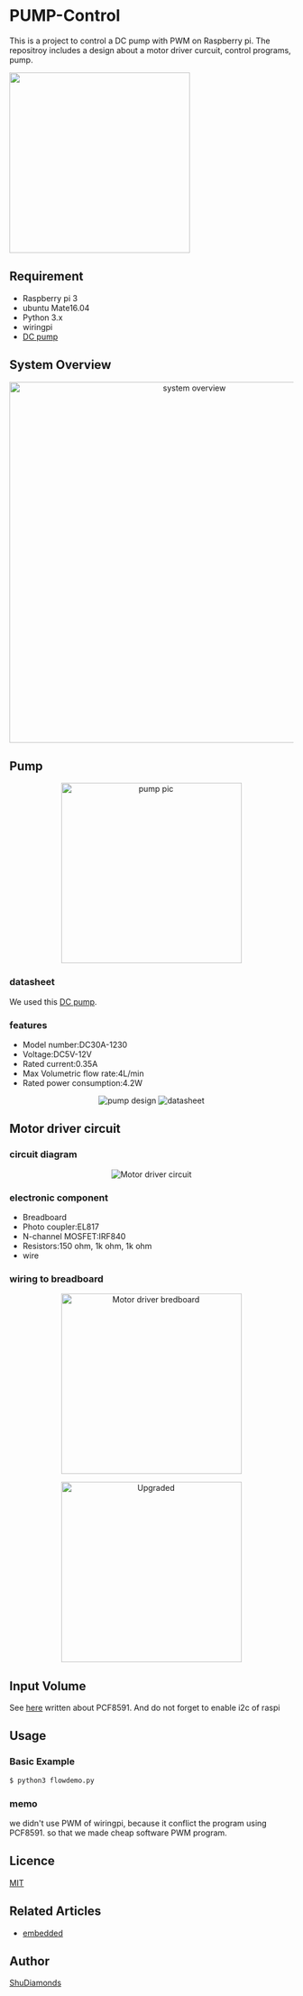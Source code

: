 # PUMP-Control
This is a project to control a DC pump with PWM on Raspberry pi.
The repositroy includes a design about a motor driver curcuit, control programs, pump.
<div style="; position: relative;top:0; left: 100px;"></div>
<img src="https://github.com/ShuDiamonds/PUMP-Control/blob/master/pictures/pumpaction.gif"  width="320">

## Requirement  
* Raspberry pi 3  
* ubuntu Mate16.04  
* Python 3.x  
* wiringpi
* [DC pump](https://www.amazon.co.jp/dc12v-%E6%B0%B4%E4%B8%AD%E3%83%9D%E3%83%B3%E3%83%97-DC30A-1230-%E3%83%8F%E3%82%A4%E3%83%91%E3%83%AF%E3%83%BC-%E7%9B%B4%E6%B5%81DC5V%EF%BD%9EDC12V/dp/B07BGHC6YR/ref=sr_1_1_sspa?s=diy&ie=UTF8&qid=1543290060&sr=1-1-spons&keywords=dc30a1230&psc=1)


## System Overview
<p align="center"> 
<img  src="https://github.com/ShuDiamonds/PUMP-Control/blob/master/pictures/%E3%82%B7%E3%82%B9%E3%83%86%E3%83%A0%E6%A6%82%E8%A6%81%E5%9B%B3.jpg"  title="system overview" width="640">
</p>

## Pump
<p align="center"> 
<img  src="https://github.com/ShuDiamonds/PUMP-Control/blob/master/pictures/keedox-dc30a-1230-12v-dc-2-phase-cpu-cooling-car-brushless-water-pump-waterproof-submersible_3224360.jpg"  title="pump pic" width="320">
</p>

### datasheet 
We used this [DC pump](https://www.amazon.co.jp/dc12v-%E6%B0%B4%E4%B8%AD%E3%83%9D%E3%83%B3%E3%83%97-DC30A-1230-%E3%83%8F%E3%82%A4%E3%83%91%E3%83%AF%E3%83%BC-%E7%9B%B4%E6%B5%81DC5V%EF%BD%9EDC12V/dp/B07BGHC6YR/ref=sr_1_1_sspa?s=diy&ie=UTF8&qid=1543290060&sr=1-1-spons&keywords=dc30a1230&psc=1).
### features

* Model number:DC30A-1230
* Voltage:DC5V-12V
* Rated current:0.35A
* Max Volumetric flow rate:4L/min
* Rated power consumption:4.2W


<p align="center"> 
<img  src="https://github.com/ShuDiamonds/PUMP-Control/blob/master/pictures/cad.jpg"  title="pump design">
<img  src="https://github.com/ShuDiamonds/PUMP-Control/blob/master/pictures/t7kKsYOFSISV._UX300_TTW_.jpg"  title="datasheet">
</p>



## Motor driver circuit
### circuit diagram
<p align="center"> 
<img  src="https://github.com/ShuDiamonds/PUMP-Control/blob/master/pictures/%E3%83%A2%E3%83%BC%E3%82%BF%E5%88%B6%E5%BE%A1%E5%9B%9E%E8%B7%AF.png"  title="Motor driver circuit">
</p>

### electronic component
* Breadboard
* Photo coupler:EL817
* N-channel MOSFET:IRF840
* Resistors:150 ohm, 1k ohm, 1k ohm
* wire

### wiring to breadboard
<p align="center"> 
<img  src="https://github.com/ShuDiamonds/PUMP-Control/blob/master/pictures/bredboard2.jpg"  title="Motor driver bredboard" width="320">
</p>

<p align="center"> 
<img  src="https://github.com/ShuDiamonds/PUMP-Control/blob/master/pictures/%E5%9B%9E%E8%B7%AF%E5%9B%B3%20-%20%E3%82%B3%E3%83%94%E3%83%BC.jpg"  title="Upgraded" width="320">
</p>


## Input Volume
See [here](https://github.com/ShuDiamonds/PCF8591) written about PCF8591.
And do not forget to enable i2c of raspi


## Usage
### Basic Example
```bash
$ python3 flowdemo.py
```

### memo
we didn't use PWM of wiringpi, because it conflict the program using PCF8591. so that we made cheap software PWM program.


## Licence

  [MIT](https://github.com/tcnksm/tool/blob/master/LICENCE)

## Related Articles
* [embedded](https://github.com/topics/shu-embedded-systems)

## Author
  [ShuDiamonds](https://github.com/ShuDiamonds)
